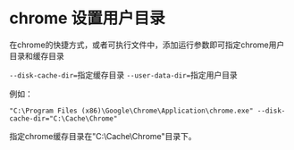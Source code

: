 # chrome 设置用户目录

在chrome的快捷方式，或者可执行文件中，添加运行参数即可指定chrome用户目录和缓存目录

```--disk-cache-dir=```指定缓存目录
```--user-data-dir=```指定用户目录

例如：

	"C:\Program Files (x86)\Google\Chrome\Application\chrome.exe" --disk-cache-dir="C:\Cache\Chrome"

指定chrome缓存目录在"C:\Cache\Chrome"目录下。
